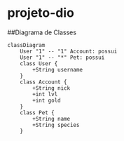 # projeto-dio


##Diagrama de Classes

```mermaid
classDiagram
    User "1" -- "1" Account: possui
    User "1" -- "*" Pet: possui
    class User {
        +String username
    }
    class Account {
        +String nick
        +int lvl
        +int gold
    }
    class Pet {
        +String name
        +String species
    }
```
